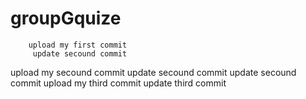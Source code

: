 # groupGquize 
    
        upload my first commit
         update secound commit
 upload my secound commit
         update secound commit
         update secound commit
 upload my third commit
         update third commit